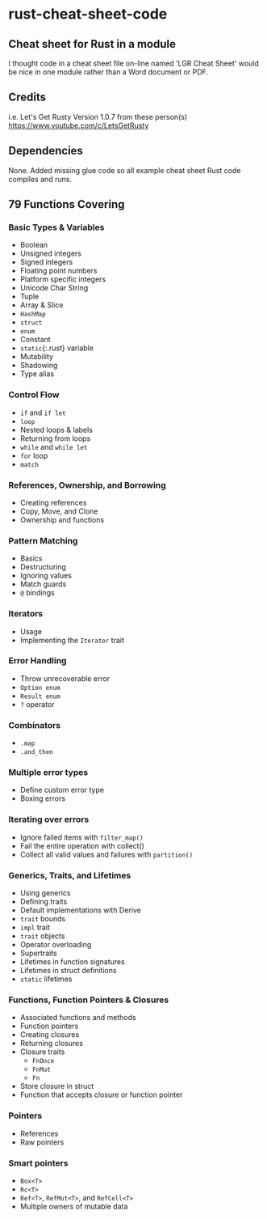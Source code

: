 # rust-cheat-sheet-code

## Cheat sheet for Rust in a module

I thought code in a cheat sheet file on-line named 'LGR Cheat Sheet' would be nice in one module rather than a Word document or PDF.

## Credits

i.e. Let's Get Rusty Version 1.0.7 from these person(s) https://www.youtube.com/c/LetsGetRusty

## Dependencies

None. Added missing glue code so all example cheat sheet Rust code compiles and runs.

## 79 Functions Covering

### Basic Types & Variables
- Boolean
- Unsigned integers
- Signed integers
- Floating point numbers
- Platform specific integers
- Unicode Char String
- Tuple
- Array & Slice
- `HashMap`
- `struct`
- `enum`
- Constant
- `static`{:.rust} variable
- Mutability
- Shadowing
- Type alias

### Control Flow
- `if` and `if let`
- `loop`
- Nested loops & labels
- Returning from loops
- `while` and `while let`
- `for` loop
- `match`

### References, Ownership, and Borrowing
- Creating references
- Copy, Move, and Clone
- Ownership and functions

### Pattern Matching
- Basics
- Destructuring
- Ignoring values
- Match guards
- `@` bindings

### Iterators
- Usage
- Implementing the `Iterator` trait

### Error Handling
- Throw unrecoverable error
- `Option enum`
- `Result enum`
- `?` operator

### Combinators
- `.map`
- `.and_then`

### Multiple error types
- Define custom error type
- Boxing errors

### Iterating over errors
- Ignore failed items with `filter_map()`
- Fail the entire operation with collect()
- Collect all valid values and failures with `partition()`

### Generics, Traits, and Lifetimes
- Using generics
- Defining traits
- Default implementations with Derive
- `trait` bounds
- `impl` trait
- `trait` objects
- Operator overloading
- Supertraits
- Lifetimes in function signatures
- Lifetimes in struct definitions
- `static` lifetimes

### Functions, Function Pointers & Closures
- Associated functions and methods
- Function pointers
- Creating closures
- Returning closures
- Closure traits
  - `FnOnce`
  - `FnMut`
  - `Fn`
- Store closure in struct
- Function that accepts closure or function pointer

### Pointers
- References
- Raw pointers

### Smart pointers

- `Box<T>`
- `Rc<T>`
- `Ref<T>`, `RefMut<T>`, and `RefCell<T>`
- Multiple owners of mutable data
